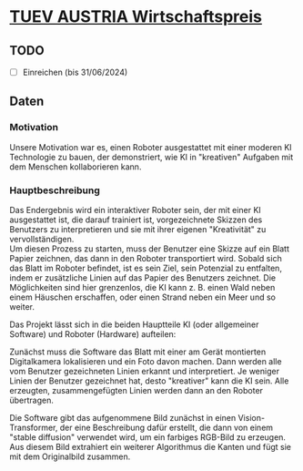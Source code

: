 # [TUEV AUSTRIA Wirtschaftspreis](https://www.tuv.at/wipreis/)

## TODO

- [ ] Einreichen (bis 31/06/2024)

## Daten

### Motivation

Unsere Motivation war es, einen Roboter ausgestattet mit einer moderen KI Technologie zu bauen, der demonstriert, wie KI in "kreativen" Aufgaben 
mit dem Menschen kollaborieren kann.

### Hauptbeschreibung

Das Endergebnis wird ein interaktiver Roboter sein, der mit einer KI ausgestattet ist, die darauf trainiert ist, vorgezeichnete Skizzen des Benutzers zu interpretieren und sie mit ihrer eigenen "Kreativität" zu vervollständigen.  
Um diesen Prozess zu starten, muss der Benutzer eine Skizze auf ein Blatt Papier zeichnen, das dann in den Roboter transportiert wird. Sobald sich das Blatt im Roboter befindet, ist es sein Ziel, sein Potenzial zu entfalten, indem er zusätzliche Linien auf das Papier des Benutzers zeichnet. Die Möglichkeiten sind hier grenzenlos, die KI kann z. B. einen Wald neben einem Häuschen erschaffen, oder einen Strand neben ein Meer und so weiter.

Das Projekt lässt sich in die beiden Hauptteile KI (oder allgemeiner Software) und Roboter (Hardware) aufteilen:

Zunächst muss die Software das Blatt mit einer am Gerät montierten Digitalkamera lokalisieren und ein Foto davon machen. Dann werden alle vom Benutzer gezeichneten Linien erkannt und interpretiert. Je weniger Linien der Benutzer gezeichnet hat, desto "kreativer" kann die KI sein. Alle erzeugten, zusammengefügten Linien werden dann an den Roboter übertragen.

Die Software gibt das aufgenommene Bild zunächst in einen Vision-Transformer, der eine Beschreibung dafür erstellt, die dann von einem "stable diffusion" verwendet wird, um ein farbiges RGB-Bild zu erzeugen. Aus diesem Bild extrahiert ein weiterer Algorithmus die Kanten und fügt sie mit dem Originalbild zusammen.